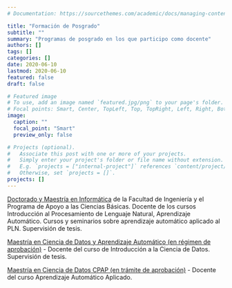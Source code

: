 ```yaml
---
# Documentation: https://sourcethemes.com/academic/docs/managing-content/

title: "Formación de Posgrado"
subtitle: ""
summary: "Programas de posgrado en los que participo como docente"
authors: []
tags: []
categories: []
date: 2020-06-10
lastmod: 2020-06-10
featured: false
draft: false

# Featured image
# To use, add an image named `featured.jpg/png` to your page's folder.
# Focal points: Smart, Center, TopLeft, Top, TopRight, Left, Right, BottomLeft, Bottom, BottomRight.
image:
  caption: ""
  focal_point: "Smart"
  preview_only: false

# Projects (optional).
#   Associate this post with one or more of your projects.
#   Simply enter your project's folder or file name without extension.
#   E.g. `projects = ["internal-project"]` references `content/project/deep-learning/index.md`.
#   Otherwise, set `projects = []`.
projects: []
---
```


[Doctorado y Maestría en Informática](http://www.pedeciba.edu.uy/informatica/indice.php) de la Facultad de Ingeniería y el Programa de Apoyo a las Ciencias Básicas. Docente de los cursos Introducción al Procesamiento de Lenguaje Natural,
Aprendizaje Automático. Cursos y seminarios sobre aprendizaje automático aplicado al PLN. Supervisión de tesis. 

[Maestría en Ciencia de Datos y Aprendizaje Automático (en régimen de aprobación)](https://www.fing.edu.uy/maestria-ciencia-de-datos/) - Docente del curso de Introducción a la Ciencia de Datos. Supervisión de tesis. 

[Maestría en Ciencia de Datos CPAP (en trámite de aprobación)](https://www.fing.edu.uy/cpap/carreras/maestria-en-ciencia-de-datos-en-tramite-de-aprobacion) - Docente del curso Aprendizaje Automático Aplicado. 
